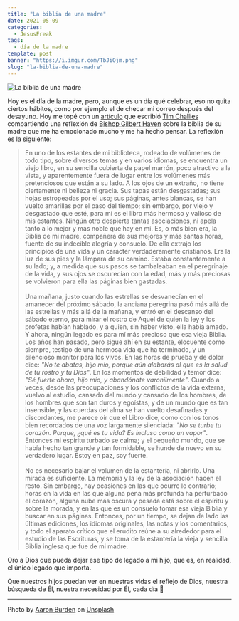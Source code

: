 ```yaml
---
title: "La biblia de una madre"
date: 2021-05-09
categories:
  - JesusFreak
tags:
  - día de la madre
template: post
banner: "https://i.imgur.com/TbJiOjm.png"
slug: "la-biblia-de-una-madre"
---
```


![La biblia de una madre](https://i.imgur.com/TbJiOjm.png)

Hoy es el día de la madre, pero, aunque es un día qué celebrar, eso no quita ciertos hábitos, como por ejemplo el de checar mi correo después del desayuno. Hoy me topé con un [artículo](https://www.challies.com/quotes/a-mothers-bible/) que escribió [Tim Challies](https://www.challies.com) compartiendo una reflexión de [Bishop Gilbert Haven](https://en.wikipedia.org/wiki/Gilbert_Haven) sobre la biblia de su madre que me ha emocionado mucho y me ha hecho pensar. La reflexión es la siguiente:

> En uno de los estantes de mi biblioteca, rodeado de volúmenes de todo tipo, sobre diversos temas y en varios idiomas, se encuentra un viejo libro, en su sencilla cubierta de papel marrón, poco atractivo a la vista, y aparentemente fuera de lugar entre los volúmenes más pretenciosos que están a su lado. A los ojos de un extraño, no tiene ciertamente ni belleza ni gracia. Sus tapas están desgastadas; sus hojas estropeadas por el uso; sus páginas, antes blancas, se han vuelto amarillas por el paso del tiempo; sin embargo, por viejo y desgastado que esté, para mí es el libro más hermoso y valioso de mis estantes. Ningún otro despierta tantas asociaciones, ni apela tanto a lo mejor y más noble que hay en mí. Es, o más bien era, la Biblia de mi madre, compañera de sus mejores y más santas horas, fuente de su indecible alegría y consuelo. De ella extrajo los principios de una vida y un carácter verdaderamente cristianos. Era la luz de sus pies y la lámpara de su camino. Estaba constantemente a su lado; y, a medida que sus pasos se tambaleaban en el peregrinaje de la vida, y sus ojos se oscurecían con la edad, más y más preciosas se volvieron para ella las páginas bien gastadas.
> <br><br>
> Una mañana, justo cuando las estrellas se desvanecían en el amanecer del próximo sábado, la anciana peregrina pasó más allá de las estrellas y más allá de la mañana, y entró en el descanso del sábado eterno, para mirar el rostro de Aquel de quien la ley y los profetas habían hablado, y a quien, sin haber visto, ella había amado. Y ahora, ningún legado es para mí más precioso que esa vieja Biblia. Los años han pasado, pero sigue ahí en su estante, elocuente como siempre, testigo de una hermosa vida que ha terminado, y un silencioso monitor para los vivos. En las horas de prueba y de dolor dice: *"No te abatas, hijo mío, porque aún alabarás al que es la salud de tu rostro y tu Dios"*. En los momentos de debilidad y temor dice: *"Sé fuerte ahora, hijo mío, y abandónate varonilmente"*. Cuando a veces, desde las preocupaciones y los conflictos de la vida externa, vuelvo al estudio, cansado del mundo y cansado de los hombres, de los hombres que son tan duros y egoístas, y de un mundo que es tan insensible, y las cuerdas del alma se han vuelto desafinadas y discordantes, me parece oír que el Libro dice, como con los tonos bien recordados de una voz largamente silenciada: *"No se turbe tu corazón. Porque, ¿qué es tu vida? Es incluso como un vapor"*. Entonces mi espíritu turbado se calma; y el pequeño mundo, que se había hecho tan grande y tan formidable, se hunde de nuevo en su verdadero lugar. Estoy en paz, soy fuerte.
> <br><br>
> No es necesario bajar el volumen de la estantería, ni abrirlo. Una mirada es suficiente. La memoria y la ley de la asociación hacen el resto. Sin embargo, hay ocasiones en las que ocurre lo contrario; horas en la vida en las que alguna pena más profunda ha perturbado el corazón, alguna nube más oscura y pesada está sobre el espíritu y sobre la morada, y en las que es un consuelo tomar esa vieja Biblia y buscar en sus páginas. Entonces, por un tiempo, se dejan de lado las últimas ediciones, los idiomas originales, las notas y los comentarios, y todo el aparato crítico que el erudito reúne a su alrededor para el estudio de las Escrituras, y se toma de la estantería la vieja y sencilla Biblia inglesa que fue de mi madre.

Oro a Dios que pueda dejar ese tipo de legado a mi hijo, que es, en realidad, el único legado que importa.

Que nuestros hijos puedan ver en nuestras vidas el reflejo de Dios, nuestra búsqueda de Él, nuestra necesidad por Él, cada día 🙏

---

Photo by <a href="https://unsplash.com/@aaronburden?utm_source=unsplash&utm_medium=referral&utm_content=creditCopyText">Aaron Burden</a> on <a href="https://unsplash.com/s/photos/bible?utm_source=unsplash&utm_medium=referral&utm_content=creditCopyText">Unsplash</a>
  